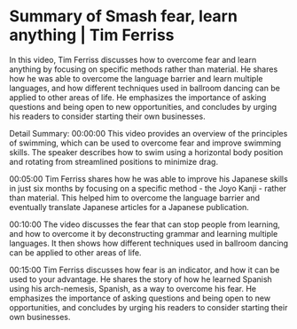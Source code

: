 # Summary of Smash fear, learn anything | Tim Ferriss

In this video, Tim Ferriss discusses how to overcome fear and learn anything by focusing on specific methods rather than material. He shares how he was able to overcome the language barrier and learn multiple languages, and how different techniques used in ballroom dancing can be applied to other areas of life. He emphasizes the importance of asking questions and being open to new opportunities, and concludes by urging his readers to consider starting their own businesses.

Detail Summary: 
00:00:00
This video provides an overview of the principles of swimming, which can be used to overcome fear and improve swimming skills. The speaker describes how to swim using a horizontal body position and rotating from streamlined positions to minimize drag.

00:05:00
Tim Ferriss shares how he was able to improve his Japanese skills in just six months by focusing on a specific method - the Joyo Kanji - rather than material. This helped him to overcome the language barrier and eventually translate Japanese articles for a Japanese publication.

00:10:00
The video discusses the fear that can stop people from learning, and how to overcome it by deconstructing grammar and learning multiple languages. It then shows how different techniques used in ballroom dancing can be applied to other areas of life.

00:15:00
Tim Ferriss discusses how fear is an indicator, and how it can be used to your advantage. He shares the story of how he learned Spanish using his arch-nemesis, Spanish, as a way to overcome his fear. He emphasizes the importance of asking questions and being open to new opportunities, and concludes by urging his readers to consider starting their own businesses.

